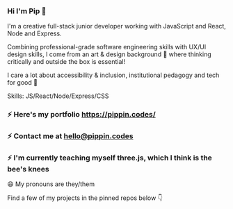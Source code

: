### Hi I'm Pip 👋

I'm a creative full-stack junior developer working with JavaScript and React, Node and Express.

Combining professional-grade software engineering skills with UX/UI design skills, I come from an art & design background 🎨 where thinking critically and outside the box is essential!

I care a lot about accessibility & inclusion, institutional pedagogy and tech for good 🌱

Skills: JS/React/Node/Express/CSS

### ⚡ Here's my portfolio https://pippin.codes/
### ⚡ Contact me at hello@pippin.codes
### ⚡ I'm currently teaching myself three.js, which I think is the bee's knees

😄 My pronouns are they/them

Find a few of my projects in the pinned repos below 👇
